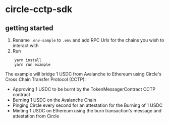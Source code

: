 # circle-cctp-sdk

## getting started
1) Rename `.env-sample` to `.env` and add RPC Urls for the chains you wish to interact with
2) Run
```
    yarn install
    yarn run example
```

The example will bridge 1 USDC from Avalanche to Ethereum using Circle's Cross Chain Transfer Protocol (CCTP): 
* Approving 1 USDC to be burnt by the TokenMessagerContract CCTP contract
* Burning 1 USDC on the Avalanche Chain
* Pinging Circle every second for an attestation for the Burning of 1 USDC
* Minting 1 USDC on Ethereum using the burn transaction's message and attestation from Circle